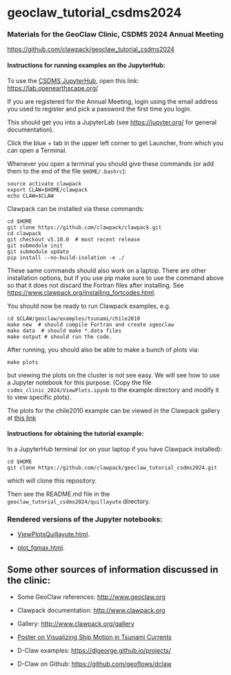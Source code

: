 # geoclaw_tutorial_csdms2024

### Materials for the GeoClaw Clinic, CSDMS 2024 Annual Meeting

https://github.com/clawpack/geoclaw_tutorial_csdms2024

#### Instructions for running examples on the JupyterHub:

To use the [CSDMS JupyterHub](https://csdms.colorado.edu/wiki/JupyterHub),
open this link:
    https://lab.openearthscape.org/
    
If you are registered for the Annual Meeting, login using the email address
you used to register and pick a password the first time you login.

This should get you into a JupyterLab (see https://jupyter.org/ for general
documentation).

Click the blue + tab in the upper left corner to get Launcher, from which
you can open a Terminal.

Whenever you open a terminal you should give these commands (or add them
to the end of the file `$HOME/.bashrc`):

    source activate clawpack
    export CLAW=$HOME/clawpack
    echo CLAW=$CLAW

Clawpack can be installed via these commands:

    cd $HOME
    git clone https://github.com/clawpack/clawpack.git
    cd clawpack
    git checkout v5.10.0  # most recent release
    git submodule init
    git submodule update
    pip install --no-build-isolation -e ./

These same commands should also work on a laptop.  There are other
installation options, but if you use pip make sure to use the
command above so that it does not discard the Fortran files after
installing.  See https://www.clawpack.org/installing_fortcodes.html.
    
You should now be ready to run Clawpack examples, e.g.

    cd $CLAW/geoclaw/examples/tsunami/chile2010
    make new  # should compile Fortran and create xgeoclaw
    make data  # should make *.data files
    make output # should run the code.
    
After running, you should also be able to make a bunch of plots via:

    make plots
    
but viewing the plots on the cluster is not see easy.
We will see how to use a Jupyter notebook for this purpose.
(Copy the file `csdms_clinic_2024/ViewPlots.ipynb` to the example
directory and modify it to view specific plots).

The plots for the chile2010 example can be viewed in the Clawpack gallery at
[this link](https://www.clawpack.org/gallery/_static/geoclaw/examples/tsunami/chile2010/_plots/_PlotIndex.html)

#### Instructions for obtaining the tutorial example:

In a JupyterHub terminal (or on your laptop if you have Clawpack installed):

    cd $HOME
    git clone https://github.com/clawpack/geoclaw_tutorial_csdms2024.git
    
which will clone this repository.

Then see the README.md file in the `geoclaw_tutorial_csdms2024/quillayute` directory.

### Rendered versions of the Jupyter notebooks:

- [ViewPlotsQuillayute.html](https://depts.washington.edu/clawpack/geoclaw/geoclaw_tutorial_csdms2024/quillayute/ViewPlotsQuillayute.html).

- [plot_fgmax.html](https://depts.washington.edu/clawpack/geoclaw/geoclaw_tutorial_csdms2024/quillayute/plot_fgmax.html).


## Some other sources of information discussed in the clinic:

- Some GeoClaw references: http://www.geoclaw.org

- Clawpack documentation: http://www.clawpack.org

- Gallery: http://www.clawpack.org/gallery

- [Poster on Visualizing Ship Motion in Tsunami Currents](https://depts.washington.edu/ptha/CSDMS2024/)

- D-Claw examples: https://dlgeorge.github.io/projects/

- D-Claw on Github: https://github.com/geoflows/dclaw
